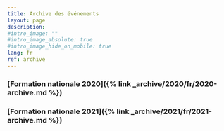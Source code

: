 ```yaml
---
title: Archive des événements
layout: page
description:
#intro_image: ""
#intro_image_absolute: true
#intro_image_hide_on_mobile: true
lang: fr
ref: archive
---
```


### [Formation nationale 2020]({% link _archive/2020/fr/2020-archive.md %})
### [Formation nationale 2021]({% link _archive/2021/fr/2021-archive.md %})
